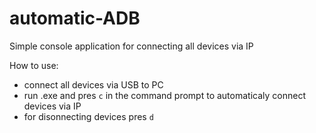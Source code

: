 # automatic-ADB
Simple console application for connecting all devices via IP

How to use:
* connect all devices via USB to PC
* run .exe and pres ``c`` in the command prompt to automaticaly connect devices via IP
* for disonnecting devices pres ``d``
